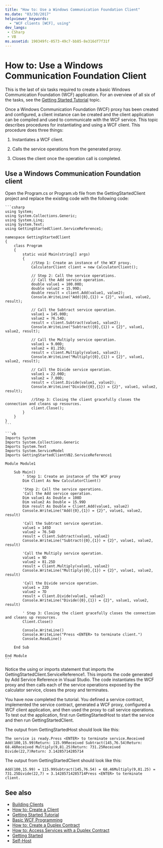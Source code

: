 ```yaml
---
title: "How to: Use a Windows Communication Foundation Client"
ms.date: "03/30/2017"
helpviewer_keywords:
  - "WCF clients [WCF], using"
dev_langs:
 - CSharp
 - VB
ms.assetid: 190349fc-0573-49c7-bb85-8e316df7f31f
---
```

# How to: Use a Windows Communication Foundation Client

This is the last of six tasks required to create a basic Windows Communication Foundation (WCF) application. For an overview of all six of the tasks, see the [Getting Started Tutorial](../../../docs/framework/wcf/getting-started-tutorial.md) topic.

Once a Windows Communication Foundation (WCF) proxy has been created and configured, a client instance can be created and the client application can be compiled and used to communicate with the WCF service. This topic describes procedures for instantiating and using a WCF client. This procedure does three things:

1.  Instantiates a WCF client.

2.  Calls the service operations from the generated proxy.

3.  Closes the client once the operation call is completed.

## Use a Windows Communication Foundation client

Open the Program.cs or Program.vb file from the GettingStartedClient project and replace the existing code with the following code:

    ```csharp
    using System;
    using System.Collections.Generic;
    using System.Linq;
    using System.Text;
    using GettingStartedClient.ServiceReference1;

    namespace GettingStartedClient
    {
        class Program
        {
            static void Main(string[] args)
            {
                //Step 1: Create an instance of the WCF proxy.
                CalculatorClient client = new CalculatorClient();

                // Step 2: Call the service operations.
                // Call the Add service operation.
                double value1 = 100.00D;
                double value2 = 15.99D;
                double result = client.Add(value1, value2);
                Console.WriteLine("Add({0},{1}) = {2}", value1, value2, result);

                // Call the Subtract service operation.
                value1 = 145.00D;
                value2 = 76.54D;
                result = client.Subtract(value1, value2);
                Console.WriteLine("Subtract({0},{1}) = {2}", value1, value2, result);

                // Call the Multiply service operation.
                value1 = 9.00D;
                value2 = 81.25D;
                result = client.Multiply(value1, value2);
                Console.WriteLine("Multiply({0},{1}) = {2}", value1, value2, result);

                // Call the Divide service operation.
                value1 = 22.00D;
                value2 = 7.00D;
                result = client.Divide(value1, value2);
                Console.WriteLine("Divide({0},{1}) = {2}", value1, value2, result);

                //Step 3: Closing the client gracefully closes the connection and cleans up resources.
                client.Close();
            }
        }
    }
    ```

    ```vb
    Imports System
    Imports System.Collections.Generic
    Imports System.Text
    Imports System.ServiceModel
    Imports GettingStartedClientVB2.ServiceReference1

    Module Module1

        Sub Main()
            ' Step 1: Create an instance of the WCF proxy
            Dim Client As New CalculatorClient()

            'Step 2: Call the service operations.
            'Call the Add service operation.
            Dim value1 As Double = 100D
            Dim value2 As Double = 15.99D
            Dim result As Double = Client.Add(value1, value2)
            Console.WriteLine("Add({0},{1}) = {2}", value1, value2, result)

            'Call the Subtract service operation.
            value1 = 145D
            value2 = 76.54D
            result = Client.Subtract(value1, value2)
            Console.WriteLine("Subtract({0},{1}) = {2}", value1, value2, result)

            'Call the Multiply service operation.
            value1 = 9D
            value2 = 81.25D
            result = Client.Multiply(value1, value2)
            Console.WriteLine("Multiply({0},{1}) = {2}", value1, value2, result)

            'Call the Divide service operation.
            value1 = 22D
            value2 = 7D
            result = Client.Divide(value1, value2)
            Console.WriteLine("Divide({0},{1}) = {2}", value1, value2, result)

            ' Step 3: Closing the client gracefully closes the connection and cleans up resources.
            Client.Close()

            Console.WriteLine()
            Console.WriteLine("Press <ENTER> to terminate client.")
            Console.ReadLine()

        End Sub

    End Module
    ```

Notice the using or imports statement that imports the GettingStartedClient.ServiceReference1. This imports the code generated by Add Service Reference in Visual Studio. The code instantiates the WCF proxy and then calls each of the service operations exposed by the calculator service, closes the proxy and terminates.

You have now completed the tutorial. You defined a service contract, implemented the service contract, generated a WCF proxy, configured a WCF client application, and then used the proxy to call service operations. To test out the application, first run GettingStartedHost to start the service and then run GettingStartedClient.

The output from GettingStartedHost should look like this:

```text
The service is ready.Press <ENTER> to terminate service.Received Add(100,15.99)Return: 115.99Received Subtract(145,76.54)Return: 68.46Received Multiply(9,81.25)Return: 731.25Received Divide(22,7)Return: 3.14285714285714
```

The output from GettingStartedClient should look like this:

```text
Add(100,15.99) = 115.99Subtract(145,76.54) = 68.46Multiply(9,81.25) = 731.25Divide(22,7) = 3.14285714285714Press <ENTER> to terminate client.
```

## See also

- [Building Clients](../../../docs/framework/wcf/building-clients.md)
- [How to: Create a Client](../../../docs/framework/wcf/how-to-create-a-wcf-client.md)
- [Getting Started Tutorial](../../../docs/framework/wcf/getting-started-tutorial.md)
- [Basic WCF Programming](../../../docs/framework/wcf/basic-wcf-programming.md)
- [How to: Create a Duplex Contract](../../../docs/framework/wcf/feature-details/how-to-create-a-duplex-contract.md)
- [How to: Access Services with a Duplex Contract](../../../docs/framework/wcf/feature-details/how-to-access-services-with-a-duplex-contract.md)
- [Getting Started](../../../docs/framework/wcf/samples/getting-started-sample.md)
- [Self-Host](../../../docs/framework/wcf/samples/self-host.md)